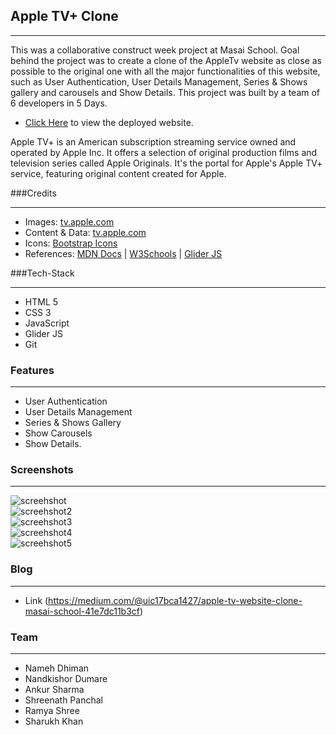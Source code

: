 ## Apple TV+ Clone 
---
<p>
This was a collaborative construct week project at Masai School.
Goal behind the project was to create a clone of the AppleTv website as close as possible to the original one with all the major functionalities of this website, such as User Authentication, User Details Management, Series & Shows gallery and carousels and Show Details.
This project was built by a team of 6 developers in 5 Days. 
</p>

* [Click Here](https://nameh-dhiman.github.io/Apple-TV-Clone-Project.github.io/ "Apple TV+ Project") to view the deployed website.

<p>
Apple TV+ is an American subscription streaming service owned and operated by Apple Inc. 
It offers a selection of original production films and television series called Apple Originals.
It's the portal for Apple's Apple TV+ service, featuring original content created for Apple.
</p>

###Credits
___
* Images: [tv.apple.com](https://tv.apple.com/)
* Content & Data: [tv.apple.com](https://tv.apple.com/)
* Icons: [Bootstrap Icons](https://icons.getbootstrap.com/)
* References: [MDN Docs](https://developer.mozilla.org/en-US/ ) | [W3Schools](https://www.w3schools.com/) | [Glider JS](https://nickpiscitelli.github.io/Glider.js/)

###Tech-Stack
___

* HTML 5
* CSS 3
* JavaScript
* Glider JS
* Git

### Features
___
* User Authentication
* User Details Management 
* Series & Shows Gallery 
* Show Carousels
* Show Details.

### Screenshots
___
![screehshot](https://miro.medium.com/max/1400/1*wK5BmC0OQ3QbKO99WtyGMA.png)
<br/>
![screehshot2](https://miro.medium.com/max/1400/1*qLl3hJqByc5GxZeNlfjkYA.png)
<br/>
![screehshot3](https://miro.medium.com/max/1400/1*B9g_iLTXAa9rNuf1m81ddQ.png)
<br/>
![screehshot4](https://miro.medium.com/max/1400/1*MM_U6uJOdSeYO2M5X3K47Q.png)
<br/>
![screehshot5](https://miro.medium.com/max/1400/1*dmhtDQUIFpL1DIgltAejNw.png)

### Blog
___
* Link (https://medium.com/@uic17bca1427/apple-tv-website-clone-masai-school-41e7dc11b3cf)

### Team
___
* Nameh Dhiman
* Nandkishor Dumare
* Ankur Sharma
* Shreenath Panchal
* Ramya Shree
* Sharukh Khan
